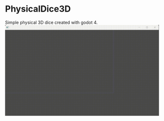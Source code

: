 # PhysicalDice3D
Simple physical 3D dice created with godot 4.
![](https://github.com/sothouth/PhysicalDice3D/blob/main/images/rolling.gif?raw=true)
